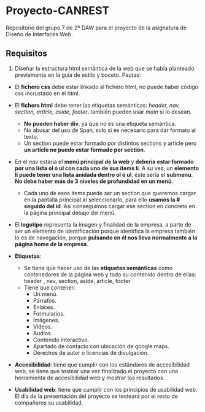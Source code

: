 # Proyecto-CANREST

Repositorio del grupo 7 de 2º DAW para el proyecto de la asignatura de Diseño de Interfaces Web.


## Requisitos
1. Diseñar la estructura html semántica de la web que se había planteado previamente en la guía de estilo y boceto.
Pautas:
  - El **fichero css** debe estar linkado al fichero html, no puede haber código css incrustado en el html.
  - El **fichero html** debe tener las etiquetas semánticas: _header, nav, section, article, aside, footer_, también pueden usar _main_ si lo desean.
    - **No pueden haber div**, ya que no es una etiqueta semántica.
    - No abusar del uso de Span, solo si es necesario para dar formato al texto.
    - Un section puede estar formado por distintos sections y article pero **un article no puede estar formado por section**.
  - En el _nav_ estaría el **menú principal de la web** y **debería estar formado por una lista ol ó ul con cada uno de sus items li**. A su vez, un **elemento li puede tener una lista anidada dentro ol ó ul**, éste sería el **submenu**. **No debe haber más de 3 niveles de profundidad en un menú**.
    - Cada uno de esos items puede ser un section que queremos cargar en la pantalla principal al seleccionarlo, para ello **usamos la # seguido del id**. Así conseguimos cargar ese section en concreto en la página principal debajo del menú.
  - El **logotipo** representa la imagen y finalidad de la empresa, a parte de ser un elemento de identificación porque identifica la empresa también lo es de navegación, porque **pulsando en él nos lleva normalmente a la página home de la empresa**.
  - **Etiquetas**:
      - Se tiene que hacer uso de las **etiquetas semánticas** como contenedores de la página web y todo su contenido dentro de ellas: header , nav, section, aside, article, footer
      - Tiene que contener:
        -  Un menú.
        -  Párrafos.
        -  Enlaces.
        -  Formularios.
        -  Imágenes.
        -  Vídeos.
        -  Audios.
        -  Contenido interactivo.
        -  Apartado de contacto con ubicación de google maps.
        -  Derechos de autor o licencias de divulgación.

- **Accesibilidad**: tiene que cumplir con los estándares de accesibilidad web, se tiene que testear una vez finalizado el proyecto con una herramienta de accesibilidad web y mostrar los resultados.
- **Usabilidad web**: tiene que cumplir con los principios de usabilidad web. El día de la presentación del proyecto se testeará por el resto de compañeros su usabilidad. 
